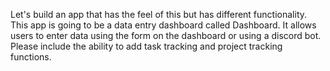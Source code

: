 
Let's build an app that has the feel of this but has different functionality. This app is going to be a data entry dashboard called Dashboard. It allows users to enter data using the form on the dashboard or using a discord bot. Please include the ability to add task tracking and project tracking functions.


